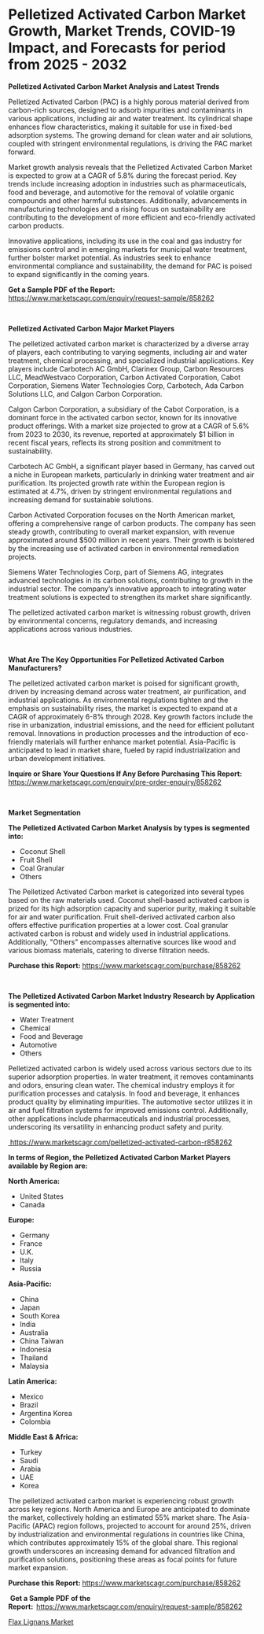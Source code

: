 <p><h1>Pelletized Activated Carbon Market Growth, Market Trends, COVID-19 Impact, and Forecasts for period from 2025 - 2032</h1></p><p><strong>Pelletized Activated Carbon Market Analysis and Latest Trends</strong></p>
<p><p>Pelletized Activated Carbon (PAC) is a highly porous material derived from carbon-rich sources, designed to adsorb impurities and contaminants in various applications, including air and water treatment. Its cylindrical shape enhances flow characteristics, making it suitable for use in fixed-bed adsorption systems. The growing demand for clean water and air solutions, coupled with stringent environmental regulations, is driving the PAC market forward.</p><p>Market growth analysis reveals that the Pelletized Activated Carbon Market is expected to grow at a CAGR of 5.8% during the forecast period. Key trends include increasing adoption in industries such as pharmaceuticals, food and beverage, and automotive for the removal of volatile organic compounds and other harmful substances. Additionally, advancements in manufacturing technologies and a rising focus on sustainability are contributing to the development of more efficient and eco-friendly activated carbon products.</p><p>Innovative applications, including its use in the coal and gas industry for emissions control and in emerging markets for municipal water treatment, further bolster market potential. As industries seek to enhance environmental compliance and sustainability, the demand for PAC is poised to expand significantly in the coming years.</p></p>
<p><strong>Get a Sample PDF of the Report:&nbsp;</strong> <a href="https://www.marketscagr.com/enquiry/request-sample/858262?utm_campaign=3075&utm_medium=2&utm_source=Github&utm_content=ia&utm_term=31032025&utm_id=pelletized-activated-carbon">https://www.marketscagr.com/enquiry/request-sample/858262</a></p>
<p>&nbsp;</p>
<p><strong>Pelletized Activated Carbon Major Market Players</strong></p>
<p><p>The pelletized activated carbon market is characterized by a diverse array of players, each contributing to varying segments, including air and water treatment, chemical processing, and specialized industrial applications. Key players include Carbotech AC GmbH, Clarinex Group, Carbon Resources LLC, MeadWestvaco Corporation, Carbon Activated Corporation, Cabot Corporation, Siemens Water Technologies Corp, Carbotech, Ada Carbon Solutions LLC, and Calgon Carbon Corporation.</p><p>Calgon Carbon Corporation, a subsidiary of the Cabot Corporation, is a dominant force in the activated carbon sector, known for its innovative product offerings. With a market size projected to grow at a CAGR of 5.6% from 2023 to 2030, its revenue, reported at approximately $1 billion in recent fiscal years, reflects its strong position and commitment to sustainability.</p><p>Carbotech AC GmbH, a significant player based in Germany, has carved out a niche in European markets, particularly in drinking water treatment and air purification. Its projected growth rate within the European region is estimated at 4.7%, driven by stringent environmental regulations and increasing demand for sustainable solutions.</p><p>Carbon Activated Corporation focuses on the North American market, offering a comprehensive range of carbon products. The company has seen steady growth, contributing to overall market expansion, with revenue approximated around $500 million in recent years. Their growth is bolstered by the increasing use of activated carbon in environmental remediation projects.</p><p>Siemens Water Technologies Corp, part of Siemens AG, integrates advanced technologies in its carbon solutions, contributing to growth in the industrial sector. The company’s innovative approach to integrating water treatment solutions is expected to strengthen its market share significantly.</p><p>The pelletized activated carbon market is witnessing robust growth, driven by environmental concerns, regulatory demands, and increasing applications across various industries.</p></p>
<p>&nbsp;</p>
<p><strong>What Are The Key Opportunities For Pelletized Activated Carbon Manufacturers?</strong></p>
<p><p>The pelletized activated carbon market is poised for significant growth, driven by increasing demand across water treatment, air purification, and industrial applications. As environmental regulations tighten and the emphasis on sustainability rises, the market is expected to expand at a CAGR of approximately 6-8% through 2028. Key growth factors include the rise in urbanization, industrial emissions, and the need for efficient pollutant removal. Innovations in production processes and the introduction of eco-friendly materials will further enhance market potential. Asia-Pacific is anticipated to lead in market share, fueled by rapid industrialization and urban development initiatives.</p></p>
<p><strong>Inquire or Share Your Questions If Any Before Purchasing This Report:</strong> <a href="https://www.marketscagr.com/enquiry/pre-order-enquiry/858262?utm_campaign=3075&utm_medium=2&utm_source=Github&utm_content=ia&utm_term=31032025&utm_id=pelletized-activated-carbon">https://www.marketscagr.com/enquiry/pre-order-enquiry/858262</a></p>
<p>&nbsp;</p>
<p><strong>Market Segmentation</strong></p>
<p><strong>The Pelletized Activated Carbon Market Analysis by types is segmented into:</strong></p>
<p><ul><li>Coconut Shell</li><li>Fruit Shell</li><li>Coal Granular</li><li>Others</li></ul></p>
<p><p>The Pelletized Activated Carbon market is categorized into several types based on the raw materials used. Coconut shell-based activated carbon is prized for its high adsorption capacity and superior purity, making it suitable for air and water purification. Fruit shell-derived activated carbon also offers effective purification properties at a lower cost. Coal granular activated carbon is robust and widely used in industrial applications. Additionally, "Others" encompasses alternative sources like wood and various biomass materials, catering to diverse filtration needs.</p></p>
<p><strong>Purchase this Report:&nbsp;</strong><a href="https://www.marketscagr.com/purchase/858262?utm_campaign=3075&utm_medium=2&utm_source=Github&utm_content=ia&utm_term=31032025&utm_id=pelletized-activated-carbon">https://www.marketscagr.com/purchase/858262</a></p>
<p>&nbsp;</p>
<p><strong>The Pelletized Activated Carbon Market Industry Research by Application is segmented into:</strong></p>
<p><ul><li>Water Treatment</li><li>Chemical</li><li>Food and Beverage</li><li>Automotive</li><li>Others</li></ul></p>
<p><p>Pelletized activated carbon is widely used across various sectors due to its superior adsorption properties. In water treatment, it removes contaminants and odors, ensuring clean water. The chemical industry employs it for purification processes and catalysis. In food and beverage, it enhances product quality by eliminating impurities. The automotive sector utilizes it in air and fuel filtration systems for improved emissions control. Additionally, other applications include pharmaceuticals and industrial processes, underscoring its versatility in enhancing product safety and purity.</p></p>
<p><a href="https://www.marketscagr.com/pelletized-activated-carbon-r858262?utm_campaign=3075&utm_medium=2&utm_source=Github&utm_content=ia&utm_term=31032025&utm_id=pelletized-activated-carbon">&nbsp;https://www.marketscagr.com/pelletized-activated-carbon-r858262</a></p>
<p><strong>In terms of Region, the Pelletized Activated Carbon Market Players available by Region are:</strong></p>
<p>
    <p> <strong> North America: </strong>
        <ul>
            <li>United States</li>
            <li>Canada</li>
        </ul>
        </p> 
    <p> <strong> Europe: </strong>
        <ul>
            <li>Germany</li>
            <li>France</li>
            <li>U.K.</li>
            <li>Italy</li>
            <li>Russia</li>
        </ul>
        </p> 
    <p> <strong> Asia-Pacific: </strong>
        <ul>
            <li>China</li>
            <li>Japan</li>
            <li>South Korea</li>
            <li>India</li>
            <li>Australia</li>
            <li>China Taiwan</li>
            <li>Indonesia</li>
            <li>Thailand</li>
            <li>Malaysia</li>
        </ul>
        </p> 
    <p> <strong> Latin America: </strong>
        <ul>
            <li>Mexico</li>
            <li>Brazil</li>
            <li>Argentina Korea</li>
            <li>Colombia</li>
        </ul>
        </p> 
    <p> <strong> Middle East & Africa: </strong>
        <ul>
            <li>Turkey</li>
            <li>Saudi</li>
            <li>Arabia</li>
            <li>UAE</li>
            <li>Korea</li>
        </ul>
    </p>
    </p>
<p><p>The pelletized activated carbon market is experiencing robust growth across key regions. North America and Europe are anticipated to dominate the market, collectively holding an estimated 55% market share. The Asia-Pacific (APAC) region follows, projected to account for around 25%, driven by industrialization and environmental regulations in countries like China, which contributes approximately 15% of the global share. This regional growth underscores an increasing demand for advanced filtration and purification solutions, positioning these areas as focal points for future market expansion.</p></p>
<p><strong>Purchase this Report: </strong><a href="https://www.marketscagr.com/purchase/858262?utm_campaign=3075&utm_medium=2&utm_source=Github&utm_content=ia&utm_term=31032025&utm_id=pelletized-activated-carbon">https://www.marketscagr.com/purchase/858262</a></p>
<p>&nbsp;<strong>Get a Sample PDF of the Report:&nbsp;&nbsp;</strong><a href="https://www.marketscagr.com/enquiry/request-sample/858262?utm_campaign=3075&utm_medium=2&utm_source=Github&utm_content=ia&utm_term=31032025&utm_id=pelletized-activated-carbon">https://www.marketscagr.com/enquiry/request-sample/858262</a></p>
<p><strong></strong></p>
<p><p><a href="https://github.com/hunanuzmez/Market-Research-Report-List-1/blob/main/flax-lignans-market.md?utm_campaign=3075&utm_medium=2&utm_source=Github&utm_content=ia&utm_term=31032025&utm_id=pelletized-activated-carbon">Flax Lignans Market</a></p></p>